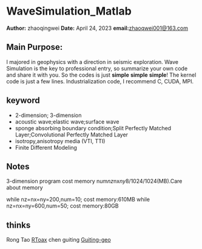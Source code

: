 # WaveSimulation_Matlab
**Author:** zhaoqingwei
**Date:** April 24, 2023
**email:**[zhaoqwei001@163.com](zhaoqwei001@163.com)


## Main Purpose:
I majored in geophysics with a direction in seismic exploration. Wave Simulation is the key to professional entry, so summarize your own code and share it with you. So the codes is just **simple** **simple** **simple**! The kernel code is just a few lines.
Industrialization code, I recommend C, CUDA, MPI.


## keyword

* 2-dimension; 3-dimension
* acoustic wave;elastic wave;surface wave
* sponge absorbing boundary condition;Split Perfectly Matched Layer;Convolutional Perfectly Matched Layer
* isotropy,anisotropy media (VTI, TTI)
* Finite Different Modeling 


## Notes

3-dimension program cost memory num*nz*nx*ny*8/1024/1024(MB).Care about memory

while nz=nx=ny=200,num=10; cost memory:610MB
while nz=nx=ny=600,num=50; cost memory:80GB

## thinks

Rong Tao [RToax](https://github.com/Rtoax)
chen guiting [Guiting-geo](https://github.com/Guiting-geo)